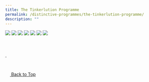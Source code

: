 ```yaml
---
title: The Tinkerlution Programme
permalink: /distinctive-programmes/the-tinkerlution-programme/
description: ""
---
```

![](/images/1%20(1).jpg)
![](/images/2%20(1).jpg)
![](/images/3%20(1).jpg)
![](/images/4%20(1).jpg)
![](/images/5%20(1).jpg)
![](/images/6%20(1).jpg)
![](/images/7%20(1).jpg)

<br>
<br>
<br>

<a href="/distinctive-programmes/the-tinkerlution-programme#lo_main">
	 <img src="/images/arrow-up.png" style="width:3%" align="center"/> Back to Top
</a>